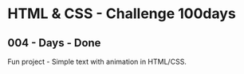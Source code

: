 # HTML & CSS - Challenge 100days

## 004 - Days - Done

Fun project - Simple text with animation in HTML/CSS.